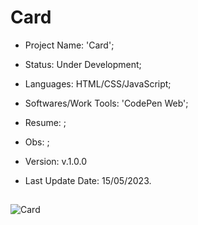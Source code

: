 # Card

- Project Name: 'Card';
- Status: Under Development;
- Languages: HTML/CSS/JavaScript;
- Softwares/Work Tools: 'CodePen Web';
- Resume: ;
- Obs: ;
- Version: v.1.0.0

- Last Update Date: 15/05/2023.

##
![Card](https://github.com/Rafa-KozAnd/CSharp_Projects/assets/70545003/0b8f8706-08c0-446e-b76d-44aef899cd75)
